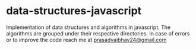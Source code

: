 # data-structures-javascript
Implementation of data structures and algorithms in javascript.
The algorithms are grouped under their respective directories.
In case of errors or to improve the code reach me at prasadvaibhav24@gmail.com
